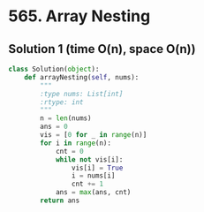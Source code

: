 # 565. Array Nesting

## Solution 1 (time O(n), space O(n))

```python
class Solution(object):
    def arrayNesting(self, nums):
        """
        :type nums: List[int]
        :rtype: int
        """
        n = len(nums)
        ans = 0
        vis = [0 for _ in range(n)]
        for i in range(n):
            cnt = 0
            while not vis[i]:
                vis[i] = True
                i = nums[i]
                cnt += 1
            ans = max(ans, cnt)
        return ans
```
